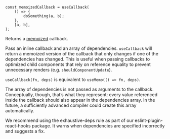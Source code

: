 ```tsx
const memoizedCallback = useCallback(
    () => {
        doSomething(a, b);
    },
    [a, b],
);
```

Returns a [memoized](https://en.wikipedia.org/wiki/Memoization) callback.

Pass an inline callback and an array of dependencies. `useCallback` will return a memoized version of the callback that
only changes if one of the dependencies has changed. This is useful when passing callbacks to optimized child components
that rely on reference equality to prevent unnecessary renders (e.g. `shouldComponentUpdate`).

`useCallback(fn, deps)` is equivalent to `useMemo(() => fn, deps)`.

The array of dependencies is not passed as arguments to the callback. Conceptually, though, that’s what they represent:
every value referenced inside the callback should also appear in the dependencies array. In the future, a sufficiently
advanced compiler could create this array automatically.

We recommend using the exhaustive-deps rule as part of our eslint-plugin-react-hooks package. It warns when dependencies
are specified incorrectly and suggests a fix.

